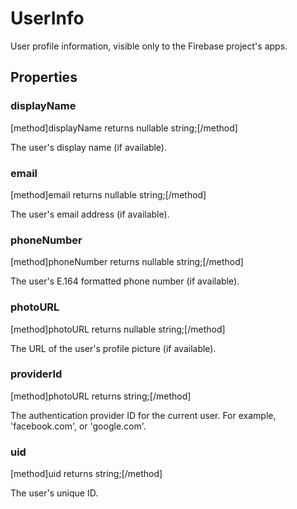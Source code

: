 # UserInfo

User profile information, visible only to the Firebase project's apps.

## Properties

### displayName
[method]displayName returns nullable string;[/method]

The user's display name (if available).

### email
[method]email returns nullable string;[/method]

The user's email address (if available).

### phoneNumber
[method]phoneNumber returns nullable string;[/method]

The user's E.164 formatted phone number (if available).

### photoURL
[method]photoURL returns nullable string;[/method]

The URL of the user's profile picture (if available).

### providerId
[method]photoURL returns string;[/method]

The authentication provider ID for the current user. For example, 'facebook.com', or 'google.com'.

### uid
[method]uid returns string;[/method]

The user's unique ID.
